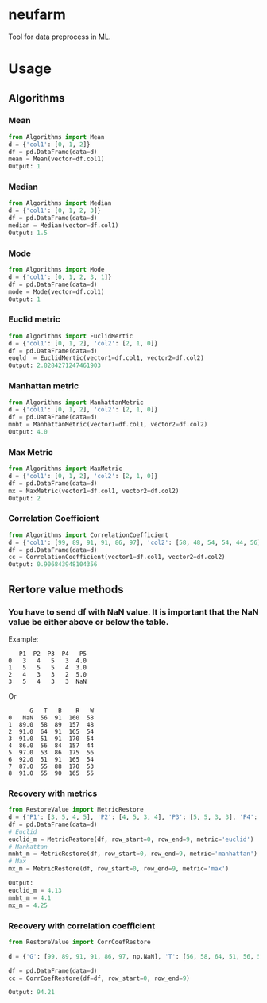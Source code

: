 # neufarm
Tool for data preprocess in ML.
# Usage
## Algorithms
### Mean
```python
from Algorithms import Mean
d = {'col1': [0, 1, 2]}
df = pd.DataFrame(data=d)
mean = Mean(vector=df.col1)
Output: 1
```
### Median
```python
from Algorithms import Median
d = {'col1': [0, 1, 2, 3]}
df = pd.DataFrame(data=d)
median = Median(vector=df.col1)
Output: 1.5
```
### Mode
```python
from Algorithms import Mode
d = {'col1': [0, 1, 2, 3, 1]}
df = pd.DataFrame(data=d)
mode = Mode(vector=df.col1)
Output: 1
```
### Euclid metric
```python
from Algorithms import EuclidMertic
d = {'col1': [0, 1, 2], 'col2': [2, 1, 0]}
df = pd.DataFrame(data=d)
euqld  = EuclidMertic(vector1=df.col1, vector2=df.col2) 
Output: 2.8284271247461903
```
### Manhattan metric
```python
from Algorithms import ManhattanMetric
d = {'col1': [0, 1, 2], 'col2': [2, 1, 0]}
df = pd.DataFrame(data=d)
mnht = ManhattanMetric(vector1=df.col1, vector2=df.col2) 
Output: 4.0
```
### Max Metric
```python
from Algorithms import MaxMetric
d = {'col1': [0, 1, 2], 'col2': [2, 1, 0]}
df = pd.DataFrame(data=d)
mx = MaxMetric(vector1=df.col1, vector2=df.col2)
Output: 2
```
### Correlation Coefficient
```python
from Algorithms import CorrelationCoefficient
d = {'col1': [99, 89, 91, 91, 86, 97], 'col2': [58, 48, 54, 54, 44, 56]}
df = pd.DataFrame(data=d)
cc = CorrelationCoefficient(vector1=df.col1, vector2=df.col2)
Output: 0.906843948104356
```
## Rertore value methods
### You have to send df with NaN value. It is important that the NaN value be either above or below the table. 
Example:
```
   P1  P2  P3  P4   P5
0   3   4   5   3  4.0
1   5   5   5   4  3.0
2   4   3   3   2  5.0
3   5   4   3   3  NaN
```
Or
```
      G   T   B    R   W
0   NaN  56  91  160  58
1  89.0  58  89  157  48
2  91.0  64  91  165  54
3  91.0  51  91  170  54
4  86.0  56  84  157  44
5  97.0  53  86  175  56
6  92.0  51  91  165  54
7  87.0  55  88  170  53
8  91.0  55  90  165  55
```
### Recovery with metrics
```python
from RestoreValue import MetricRestore
d = {'P1': [3, 5, 4, 5], 'P2': [4, 5, 3, 4], 'P3': [5, 5, 3, 3], 'P4': [3, 4, 2, 3], 'P5': [4, 3, 5, np.NaN]}
df = pd.DataFrame(data=d)
# Euclid
euclid_m = MetricRestore(df, row_start=0, row_end=9, metric='euclid')
# Manhattan
mnht_m = MetricRestore(df, row_start=0, row_end=9, metric='manhattan')
# Max
mx_m = MetricRestore(df, row_start=0, row_end=9, metric='max')

Output: 
euclid_m = 4.13
mnht_m = 4.1
mx_m = 4.25
```
### Recovery with correlation coefficient
```python
from RestoreValue import CorrCoefRestore

d = {'G': [99, 89, 91, 91, 86, 97, np.NaN], 'T': [56, 58, 64, 51, 56, 53, 51], 'B': [91, 89, 91, 91, 84, 86, 91], 'R': [160, 157, 165, 170, 157, 175, 165], 'W': [58, 48, 54, 54, 44, 56, 54]}

df = pd.DataFrame(data=d)
cc = CorrCoefRestore(df=df, row_start=0, row_end=9)

Output: 94.21
```